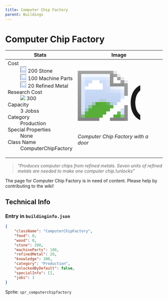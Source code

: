 ```yaml
---
title: Computer Chip Factory
parent: Buildings
---
```

# Computer Chip Factory

[//]: # (Pre-generated content)
<table><thead><tr><th>Stats</th><th>Image</th></tr></thead><tbody><tr><td><dl><dt>Cost</dt><dd><div class="resource-icon"><img style="object-position: -637px -737px;" src="https://tfe2-wiki.github.io/assets/sprites.png"></div> 200 Stone<br><div class="resource-icon"><img style="object-position: -795px -761px;" src="https://tfe2-wiki.github.io/assets/sprites.png"></div> 100 Machine Parts<br><div class="resource-icon"><img style="object-position: -795px -775px;" src="https://tfe2-wiki.github.io/assets/sprites.png"></div> 20 Refined Metal</dd><dt>Research Cost</dt><dd><img style="object-position: -268px -522px;" src="https://tfe2-wiki.github.io/assets/sprites.png"> 300</dd><dt>Capacity</dt><dd>3 Jobss</dd><dt>Category</dt><dd>Production</dd><dt>Special Properties</dt><dd>None</dd><dt>Class Name</dt><dd>ComputerChipFactory</dd></dl></td><td><style>.building-image {width: 200px;height: 200px;overflow: hidden;position: relative;}.building-image img {image-rendering: pixelated;object-fit: none;transform: scale(10);transform-origin: left top;position: absolute;left: 0;top: 0;}.resource-image {width: 200px;height: 200px;overflow: hidden;position: relative;}.resource-image img {image-rendering: pixelated;object-fit: none;transform: scale(20);transform-origin: left top;position: absolute;left: 0;top: 0;}.building-icon {width: 20px;height: 20px;overflow: hidden;position: relative;display: inline-block;}.building-icon img {image-rendering: pixelated;object-fit: none;transform: scale(1);transform-origin: left top;position: absolute;left: 0;top: 0;}.resource-icon {width: 20px;height: 20px;overflow: hidden;position: relative;display: inline-block;}.resource-icon img {image-rendering: pixelated;object-fit: none;transform: scale(2);transform-origin: left top;position: absolute;left: 0;top: 0;}</style><div class="building-image"><img style="object-position: -114px -868px;" src="https://tfe2-wiki.github.io/assets/sprites.png" alt="Computer Chip Factory Back"><img style="object-position: -92px -868px;" src="https://tfe2-wiki.github.io/assets/sprites.png" alt="Computer Chip Factory"></div><i>Computer Chip Factory with a door</i></td></tr></tbody></table><blockquote><i>"Produces computer chips from refined metals. Seven units of refined metals are needed to make one computer chip.!unlocks"</i></blockquote>

The page for Computer Chip Factory is in need of content. Please help by contributing to the wiki!

## Technical Info
### Entry in `buildinginfo.json`

```json
{
    "className": "ComputerChipFactory",
    "food": 0,
    "wood": 0,
    "stone": 200,
    "machineParts": 100,
    "refinedMetal": 20,
    "knowledge": 300,
    "category": "Production",
    "unlockedByDefault": false,
    "specialInfo": [],
    "jobs": 3
}
```

Sprite: `spr_computerchipfactory`


